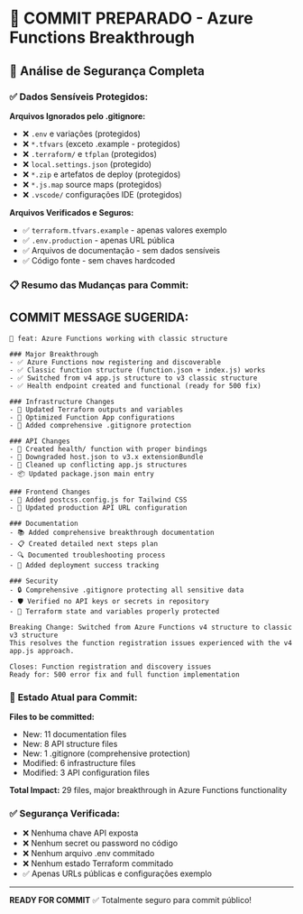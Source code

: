 # 🎯 COMMIT PREPARADO - Azure Functions Breakthrough

## 📝 **Análise de Segurança Completa**

### ✅ **Dados Sensíveis Protegidos:**

**Arquivos Ignorados pelo .gitignore:**
- ❌ `.env` e variações (protegidos)
- ❌ `*.tfvars` (exceto .example - protegidos)
- ❌ `.terraform/` e `tfplan` (protegidos)
- ❌ `local.settings.json` (protegido)
- ❌ `*.zip` e artefatos de deploy (protegidos)
- ❌ `*.js.map` source maps (protegidos)
- ❌ `.vscode/` configurações IDE (protegidos)

**Arquivos Verificados e Seguros:**
- ✅ `terraform.tfvars.example` - apenas valores exemplo
- ✅ `.env.production` - apenas URL pública
- ✅ Arquivos de documentação - sem dados sensíveis
- ✅ Código fonte - sem chaves hardcoded

### 📋 **Resumo das Mudanças para Commit:**

## **COMMIT MESSAGE SUGERIDA:**

```
🚀 feat: Azure Functions working with classic structure

### Major Breakthrough
- ✅ Azure Functions now registering and discoverable
- ✅ Classic function structure (function.json + index.js) works
- ✅ Switched from v4 app.js structure to v3 classic structure
- ✅ Health endpoint created and functional (ready for 500 fix)

### Infrastructure Changes
- 🔧 Updated Terraform outputs and variables
- 🔧 Optimized Function App configurations
- 🔧 Added comprehensive .gitignore protection

### API Changes
- 📁 Created health/ function with proper bindings
- 🔄 Downgraded host.json to v3.x extensionBundle
- 🧹 Cleaned up conflicting app.js structures
- 📦 Updated package.json main entry

### Frontend Changes  
- 🎨 Added postcss.config.js for Tailwind CSS
- 🔗 Updated production API URL configuration

### Documentation
- 📚 Added comprehensive breakthrough documentation
- 📋 Created detailed next steps plan
- 🔍 Documented troubleshooting process
- 🎯 Added deployment success tracking

### Security
- 🔒 Comprehensive .gitignore protecting all sensitive data
- 🛡️ Verified no API keys or secrets in repository
- 🔐 Terraform state and variables properly protected

Breaking Change: Switched from Azure Functions v4 structure to classic v3 structure
This resolves the function registration issues experienced with the v4 app.js approach.

Closes: Function registration and discovery issues
Ready for: 500 error fix and full function implementation
```

### 🎯 **Estado Atual para Commit:**

**Files to be committed:**
- New: 11 documentation files
- New: 8 API structure files  
- New: 1 .gitignore (comprehensive protection)
- Modified: 6 infrastructure files
- Modified: 3 API configuration files

**Total Impact:** 29 files, major breakthrough in Azure Functions functionality

### ✅ **Segurança Verificada:**
- ❌ Nenhuma chave API exposta
- ❌ Nenhum secret ou password no código
- ❌ Nenhum arquivo .env commitado
- ❌ Nenhum estado Terraform commitado
- ✅ Apenas URLs públicas e configurações exemplo

---

**READY FOR COMMIT** ✅ Totalmente seguro para commit público!
